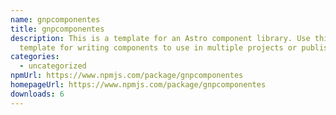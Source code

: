 ```yaml
---
name: gnpcomponentes
title: gnpcomponentes
description: This is a template for an Astro component library. Use this
  template for writing components to use in multiple projects or publish to NPM.
categories:
  - uncategorized
npmUrl: https://www.npmjs.com/package/gnpcomponentes
homepageUrl: https://www.npmjs.com/package/gnpcomponentes
downloads: 6
---
```

